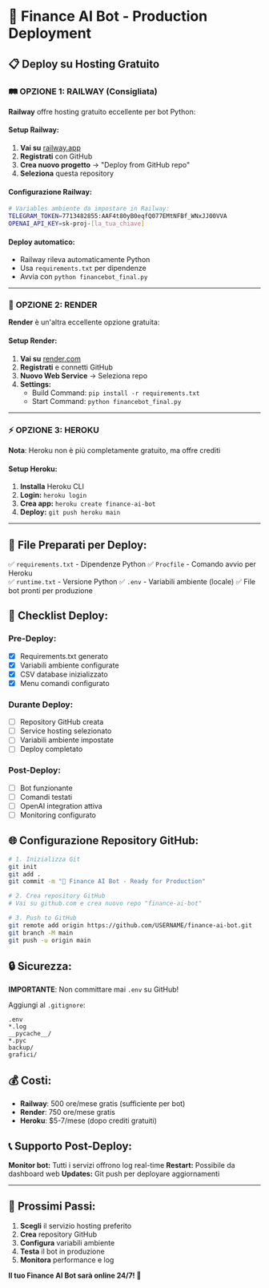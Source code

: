 # 🚀 Finance AI Bot - Production Deployment

## 📋 Deploy su Hosting Gratuito

### 🛤️ **OPZIONE 1: RAILWAY (Consigliata)**

**Railway** offre hosting gratuito eccellente per bot Python:

#### Setup Railway:
1. **Vai su** [railway.app](https://railway.app)
2. **Registrati** con GitHub 
3. **Crea nuovo progetto** → "Deploy from GitHub repo"
4. **Seleziona** questa repository

#### Configurazione Railway:
```bash
# Variables ambiente da impostare in Railway:
TELEGRAM_TOKEN=7713482855:AAF4t80yB0eqfQ077EMtNFBf_WNxJJ00VVA
OPENAI_API_KEY=sk-proj-[la_tua_chiave]
```

#### Deploy automatico:
- Railway rileva automaticamente Python
- Usa `requirements.txt` per dipendenze  
- Avvia con `python financebot_final.py`

---

### 🔶 **OPZIONE 2: RENDER**

**Render** è un'altra eccellente opzione gratuita:

#### Setup Render:
1. **Vai su** [render.com](https://render.com)
2. **Registrati** e connetti GitHub
3. **Nuovo Web Service** → Seleziona repo
4. **Settings:**
   - Build Command: `pip install -r requirements.txt`
   - Start Command: `python financebot_final.py`

---

### ⚡ **OPZIONE 3: HEROKU**

**Nota**: Heroku non è più completamente gratuito, ma offre crediti

#### Setup Heroku:
1. **Installa** Heroku CLI
2. **Login:** `heroku login`
3. **Crea app:** `heroku create finance-ai-bot`
4. **Deploy:** `git push heroku main`

---

## 🔧 **File Preparati per Deploy:**

✅ `requirements.txt` - Dipendenze Python
✅ `Procfile` - Comando avvio per Heroku  
✅ `runtime.txt` - Versione Python
✅ `.env` - Variabili ambiente (locale)
✅ File bot pronti per produzione

## 📝 **Checklist Deploy:**

### Pre-Deploy:
- [x] Requirements.txt generato
- [x] Variabili ambiente configurate
- [x] CSV database inizializzato
- [x] Menu comandi configurato

### Durante Deploy:
- [ ] Repository GitHub creata
- [ ] Service hosting selezionato
- [ ] Variabili ambiente impostate
- [ ] Deploy completato

### Post-Deploy:
- [ ] Bot funzionante
- [ ] Comandi testati
- [ ] OpenAI integration attiva
- [ ] Monitoring configurato

## 🌐 **Configurazione Repository GitHub:**

```bash
# 1. Inizializza Git
git init
git add .
git commit -m "🚀 Finance AI Bot - Ready for Production"

# 2. Crea repository GitHub
# Vai su github.com e crea nuovo repo "finance-ai-bot"

# 3. Push to GitHub
git remote add origin https://github.com/USERNAME/finance-ai-bot.git
git branch -M main
git push -u origin main
```

## 🔒 **Sicurezza:**

**IMPORTANTE**: Non committare mai `.env` su GitHub!

Aggiungi al `.gitignore`:
```
.env
*.log
__pycache__/
*.pyc
backup/
grafici/
```

## 💰 **Costi:**

- **Railway**: 500 ore/mese gratis (sufficiente per bot)
- **Render**: 750 ore/mese gratis  
- **Heroku**: $5-7/mese (dopo crediti gratuiti)

## 📞 **Supporto Post-Deploy:**

**Monitor bot:** Tutti i servizi offrono log real-time
**Restart:** Possibile da dashboard web
**Updates:** Git push per deployare aggiornamenti

---

## 🚀 **Prossimi Passi:**

1. **Scegli** il servizio hosting preferito
2. **Crea** repository GitHub  
3. **Configura** variabili ambiente
4. **Testa** il bot in produzione
5. **Monitora** performance e log

**Il tuo Finance AI Bot sarà online 24/7! 🎉**